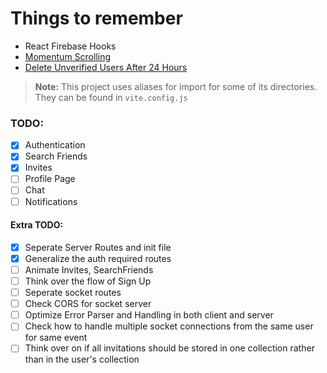 # Things to remember

-   React Firebase Hooks
-   [Momentum Scrolling](https://medium.com/@d_vsh/craft-a-smooth-momentum-scrolling-experience-with-react-and-framer-motion-72533d3cfc92)
-   [Delete Unverified Users After 24 Hours](https://stackoverflow.com/questions/67148672/how-to-delete-unverified-e-mail-addresses-in-firebase-authentication-flutter)

> **Note:** This project uses aliases for import for some of its directories. They can be found in `vite.config.js`

### TODO:

-   [x] Authentication
-   [x] Search Friends
-   [x] Invites
-   [ ] Profile Page
-   [ ] Chat
-   [ ] Notifications

#### Extra TODO:

-   [x] Seperate Server Routes and init file
-   [x] Generalize the auth required routes
-   [ ] Animate Invites, SearchFriends
-   [ ] Think over the flow of Sign Up
-   [ ] Seperate socket routes
-   [ ] Check CORS for socket server
-   [ ] Optimize Error Parser and Handling in both client and server
-   [ ] Check how to handle multiple socket connections from the same user for same event
-   [ ] Think over on if all invitations should be stored in one collection rather than in the user's collection
